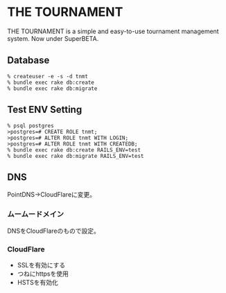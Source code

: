 # THE TOURNAMENT #
THE TOURNAMENT is a simple and easy-to-use tournament management system.
Now under SuperBETA.

## Database ##

    % createuser -e -s -d tnmt
    % bundle exec rake db:create
    % bundle exec rake db:migrate


## Test ENV Setting ##

    % psql postgres
    >postgres=# CREATE ROLE tnmt;
    >postgres=# ALTER ROLE tnmt WITH LOGIN;
    >postgres=# ALTER ROLE tnmt WITH CREATEDB;
    % bundle exec rake db:create RAILS_ENV=test
    % bundle exec rake db:migrate RAILS_ENV=test

## DNS

PointDNS→CloudFlareに変更。

### ムームードメイン

DNSをCloudFlareのもので設定。

### CloudFlare

- SSLを有効にする
- つねにhttpsを使用
- HSTSを有効化
